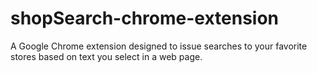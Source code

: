 # shopSearch-chrome-extension
A Google Chrome extension designed to issue searches to your favorite stores based on text you select in a web page.
